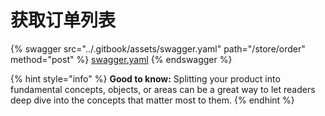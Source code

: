 # 获取订单列表

{% swagger src="../.gitbook/assets/swagger.yaml" path="/store/order" method="post" %}
[swagger.yaml](../.gitbook/assets/swagger.yaml)
{% endswagger %}

{% hint style="info" %}
**Good to know:** Splitting your product into fundamental concepts, objects, or areas can be a great way to let readers deep dive into the concepts that matter most to them.
{% endhint %}
